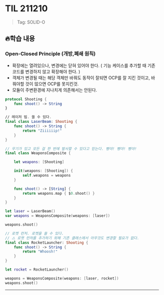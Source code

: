 # TIL 211210
> Tag: SOLID-O

## 🔥학습 내용

### Open-Closed Principle (개방,폐쇄 원칙)
- 확장에는 열려있으나, 변경에는 닫혀 있어야 한다. ( 기능 케이스를 추가할 때 기존 코드를 변경하지 않고 확장해야 한다. )
- 객체가 변경될 때는 해당 객체만 바꿔도 동작이 잘되면 OCP를 잘 지킨 것이고, 바꿔야할 것이 많으면 OCP를 못지킨것.
- 모듈이 주변환경에 지나치게 의존해서는 안된다.

```swift
protocol Shooting {
    func shoot() -> String
}

// 레이저 빔. 쏠 수 있다.
final class LaserBeam: Shooting {
    func shoot() -> String {
        return "Ziiiiiip!"
    }
}

// 무기가 있고 모든 걸 한 번에 발사할 수 있다고 믿는다. 빵야! 빵야! 빵야!
final class WeaponsComposite {

    let weapons: [Shooting]

    init(weapons: [Shooting]) {
        self.weapons = weapons
    }

    func shoot() -> [String] {
        return weapons.map { $0.shoot() }
    }
}

let laser = LaserBeam()
var weapons = WeaponsComposite(weapons: [laser])

weapons.shoot()

// 로켓 런처. 로켓을 쏠 수 있다.
// ⚠️ 로켓 런처를 추가하기 위해 기존 클래스에서 아무것도 변경할 필요가 없다.
final class RocketLauncher: Shooting {
    func shoot() -> String {
        return "Whoosh!"
    }
}

let rocket = RocketLauncher()

weapons = WeaponsComposite(weapons: [laser, rocket])
weapons.shoot()
```



---
